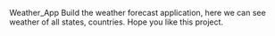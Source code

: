 Weather_App
Build the weather forecast application, here we can see weather of all states, countries.
Hope you like this project.
